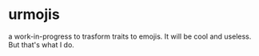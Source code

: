 # urmojis
a work-in-progress to trasform traits to emojis. It will be cool and useless. But that's what I do.

